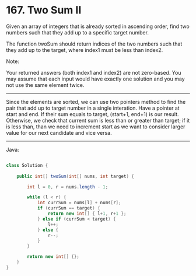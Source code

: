 # 167. Two Sum II

Given an array of integers that is already sorted in ascending order, find two
numbers such that they add up to a specific target number.

The function twoSum should return indices of the two numbers such that they add
up to the target, where index1 must be less than index2.

Note:

Your returned answers (both index1 and index2) are not zero-based.
You may assume that each input would have exactly one solution and you may not
use the same element twice.

---

Since the elements are sorted, we can use two pointers method to find the pair
that add up to target number in a single interation. Have a pointer at start
and end. If their sum equals to target, (start+1, end+1) is our result.
Otherwise, we check that current sum is less than or greater than target; if it
is less than, than we need to increment start as we want to consider larger
value for our next candidate and vice versa.

---

Java:

```java

class Solution {
    
    public int[] twoSum(int[] nums, int target) {

        int l = 0, r = nums.length - 1;

        while (l < r) {
            int currSum = nums[l] + nums[r];
            if (currSum == target) {
                return new int[] { l+1, r+1 };
            } else if (currSum < target) {
                l++;
            } else {
                r--;
            }
        }

        return new int[] {};
    }
}

```
